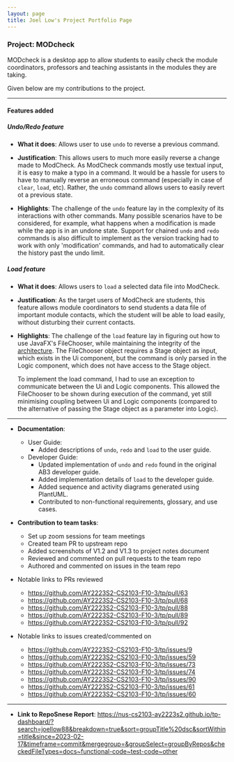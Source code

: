 ```yaml
---
layout: page
title: Joel Low's Project Portfolio Page
---
```


### Project: MODcheck

MODcheck is a desktop app to allow students to easily check the module coordinators, professors and teaching 
assistants in the modules they are taking. 

Given below are my contributions to the project.
________________________________________________________________________________________________________________________
#### Features added

##### Undo/Redo feature

* **What it does**: Allows user to use `undo` to reverse a previous command.

* **Justification**: This allows users to much more easily reverse a change made to ModCheck. As ModCheck commands 
  mostly use textual input, it is easy to make a typo in a command. It would be a hassle for users to have to 
  manually reverse an erroneous command (especially in case of `clear`, `load`, etc). Rather, the `undo` command 
  allows users to easily revert ot a previous state.

* **Highlights**: The challenge of the `undo` feature lay in the complexity of its interactions with other commands. 
  Many possible scenarios have to be considered, for example, what happens when a modification is made while the app 
  is in an undone state. Support for chained `undo` and `redo` commands is also difficult to implement as the 
  version tracking had to work with only 'modification' commands, and had to automatically clear the history past 
  the undo limit.

##### Load feature
* **What it does**: Allows users to `load` a selected data file into ModCheck.

* **Justification**: As the target users of ModCheck are students, this feature allows module coordinators to send 
  students a data file of important module contacts, which the student will be able to load easily, without 
  disturbing their current contacts. 

* **Highlights**: The challenge of the `load` feature lay in figuring out how to use JavaFX's FileChooser, while 
  maintaining the integrity of the [architecture](..%2FDeveloperGuide.md). The FileChooser object requires a 
  Stage object as input, which exists in the Ui component, but the command is only parsed in the Logic 
  component, which does not have access to the Stage object. 
  
  To implement the load command, I had to use an exception to communicate between the Ui and Logic components. This 
  allowed the FileChooser to be shown during execution of the command, yet still minimising coupling between Ui and 
  Logic components (compared to the alternative of passing the Stage object as a parameter into Logic). 

________________________________________________________________________________________________________________________
* **Documentation**:
    * User Guide:
        * Added descriptions of `undo`, `redo` and `load` to the user guide.
    * Developer Guide:
        * Updated implementation of `undo` and `redo` found in the original AB3 developer guide.
        * Added implementation details of `load` to the developer guide.
        * Added sequence and activity diagrams generated using PlantUML.
        * Contributed to non-functional requirements, glossary, and use cases.

* **Contribution to team tasks**:
    * Set up zoom sessions for team meetings 
    * Created team PR to upstream repo
    * Added screenshots of V1.2 and V1.3 to project notes document
    * Reviewed and commented on pull requests to the team repo
    * Authored and commented on issues in the team repo

* Notable links to PRs reviewed 
    * https://github.com/AY2223S2-CS2103-F10-3/tp/pull/63
    * https://github.com/AY2223S2-CS2103-F10-3/tp/pull/68
    * https://github.com/AY2223S2-CS2103-F10-3/tp/pull/88
    * https://github.com/AY2223S2-CS2103-F10-3/tp/pull/89
    * https://github.com/AY2223S2-CS2103-F10-3/tp/pull/92
* Notable links to issues created/commented on
    * https://github.com/AY2223S2-CS2103-F10-3/tp/issues/9
    * https://github.com/AY2223S2-CS2103-F10-3/tp/issues/59
    * https://github.com/AY2223S2-CS2103-F10-3/tp/issues/73
    * https://github.com/AY2223S2-CS2103-F10-3/tp/issues/74
    * https://github.com/AY2223S2-CS2103-F10-3/tp/issues/90
    * https://github.com/AY2223S2-CS2103-F10-3/tp/issues/61
    * https://github.com/AY2223S2-CS2103-F10-3/tp/issues/60
________________________________________________________________________________________________________________________
* **Link to RepoSnese Report**: https://nus-cs2103-ay2223s2.github.io/tp-dashboard/?search=joellow88&breakdown=true&sort=groupTitle%20dsc&sortWithin=title&since=2023-02-17&timeframe=commit&mergegroup=&groupSelect=groupByRepos&checkedFileTypes=docs~functional-code~test-code~other
